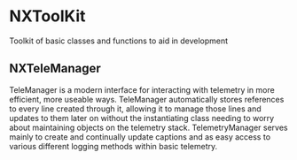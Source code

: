 # NXToolKit
Toolkit of basic classes and functions to aid in development

## NXTeleManager
TeleManager is a modern interface for interacting with telemetry in more efficient, more useable ways. TeleManager automatically stores references to every line created through it, allowing it to manage those lines and updates to them
later on without the instantiating class needing to worry about maintaining objects on the telemetry stack. TelemetryManager serves mainly to create and continually update captions and as easy access to various different logging methods within basic telemetry.
